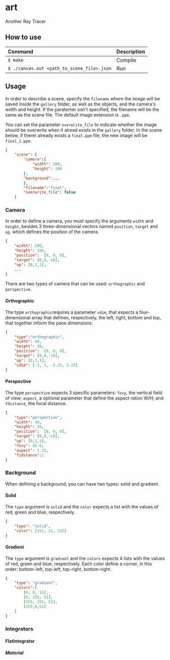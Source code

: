 # art
Another Ray Tracer


## How to use

|  Command           | Description  |
| :-----| :-------------|
| ```$ make``` | Compile |
| ```$ ./canvas.out <path_to_scene_file>.json``` | Run | 


## Usage

In order to describe a scene, specify the
`filename` where the image will be saved inside the `gallery` folder, as well as the objects, and the camera's width and height. If the paratemer osn't specified, the filename will be the same as the scene file. The default image extension is `.ppm`.

You can set the parameter `overwrite_file` to indicate whether the image should be overwrite when it alread exists in the `gallery` folder. In the scene below, if therer already exists a `final.ppm` file, the new image will be `final_1.ppm`.

```json
{
	"scene": {
        "camera":{
            "width": 200,
            "height": 100
        },
        "background":...
        },
        "filename":"final",
        "overwrite_file": false
    }
```

### Camera

In order to define a camera, you must specify the arguments `width` and `height`, besides 3 three-dimensional vectors named `position`, `target` and `up`, which defines the position of the camera.

```json
{
    "width": 200,
    "height": 100,
    "position":  [0, 0, 0], 
    "target": [0,0,-10], 
    "up": [0,1,1],
    ...
}
```

There are two types of camera that can be used: `orthographic` and `perspective`.

#### Orthographic
 The type `orthographic`requires a parameter `vdim`, that expects a four-dimensional array that 
 defines, respectively, the left, right, bottom and top, that together inform the pane dimensions.

```json
{
    "type":"orthographic",
    "width": 40,
    "height": 30,
    "position":  [0, 0, 0], 
    "target": [0,0,-10], 
    "up": [0,1,1],
    "vdim": [-3, 3, -2.25, 2.25]
}
```

#### Perspective
The type `perspective` expects 3 specific parameters: `fovy`, the vertical field of view; `aspect`, a optional parameter that define the aspect ration W/H; and `fdistance`, the focal distance.

```json
{
    "type":"perspective",
    "width": 40,
    "height": 30,
    "position":  [0, 0, 0], 
    "target": [0,0,-10], 
    "up": [0,1,1],
    "fovy": 45.0,
    "aspect": 1.33,
    "fidstance":1
}
```

### Background

When defining a background, you can have two types: solid and gradient.

#### Solid
The `type` argument is `solid` and the `color` expects a list with the values of red, green and blue, respectively.

```json
{
    "type": "solid",
    "color": [151, 12, 232]
}
```

#### Gradient
The `type` argument is `gradient` and the `colors` expects 4 lists with the values of red, green and blue, respectively. Each color define a corner, in this order: bottom-left, top-left, top-right, bottom-right.

```json
{
    "type": "gradient",
    "colors":[
        [0, 0, 51],
        [0, 255, 51],
        [255, 255, 51],
        [255,0,51]
    ]
}
```

### Integrators

#### FlatIntegrator

##### Material

